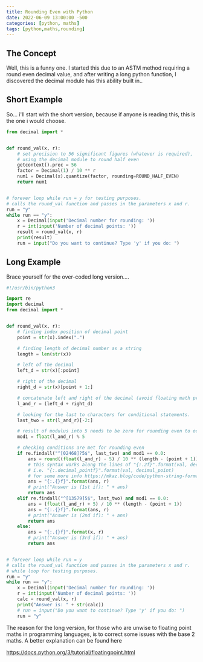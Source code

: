 ```yaml
---
title: Rounding Even with Python
date: 2022-06-09 13:00:00 -500
categories: [python, maths]
tags: [python,maths,rounding]
---
```


## The Concept
  
Well, this is a funny one. I started this due to an ASTM method requiring a round even decimal value, and after writing a long python function, I discovered the decimal module has this ability built in.. 

## Short Example

So... i'll start with the short version, because if anyone is reading this, this is the one i would choose.

```python
from decimal import *


def round_val(x, r):
    # set precision to 56 significant figures (whatever is required),
    # using the decimal module to round half even
    getcontext().prec = 56
    factor = Decimal(1) / 10 ** r
    num1 = Decimal(x).quantize(factor, rounding=ROUND_HALF_EVEN)
    return num1


# forever loop while run = y for testing purposes.
# calls the round_val function and passes in the parameters x and r.
run = "y"
while run == "y":
    x = Decimal(input('Decimal number for rounding: '))
    r = int(input('Number of decimal points: '))
    result = round_val(x, r)
    print(result)
    run = input("Do you want to continue? Type 'y' if you do: ")
```
## Long Example

Brace yourself for the over-coded long version....

```python
#!/usr/bin/python3

import re
import decimal
from decimal import *


def round_val(x, r):
    # finding index position of decimal point
    point = str(x).index(".")

    # finding length of decimal number as a string
    length = len(str(x))

    # left of the decimal
    left_d = str(x)[:point]

    # right of the decimal
    right_d = str(x)[point + 1:]

    # concatenate left and right of the decimal (avoid floating math problems)
    l_and_r = (left_d + right_d)

    # looking for the last to characters for conditional statements.
    last_two = str(l_and_r)[-2:]

    # result of modulus into 5 needs to be zero for rounding even to occur.
    mod1 = float(l_and_r) % 5

    # checking conditions are met for rounding even
    if re.findall("^[02468]?5$", last_two) and mod1 == 0.0:
        ans = round((float(l_and_r) - 5) / 10 ** (length - (point + 1)), r)
        # this syntax works along the lines of "{:.2f}".format(val, decimal_point). .2f would be 2 decimal points
        # i.e. "{:.decimal_pointf}".format(val, decimal_point)
        # for some more info https://mkaz.blog/code/python-string-format-cookbook/
        ans = "{:.{}f}".format(ans, r)
        # print("Answer is (1st if): " + ans)
        return ans
    elif re.findall("^[13579]5$", last_two) and mod1 == 0.0:
        ans = (float(l_and_r) + 5) / 10 ** (length - (point + 1))
        ans = "{:.{}f}".format(ans, r)
        # print("Answer is (2nd if): " + ans)
        return ans
    else:
        ans = "{:.{}f}".format(x, r)
        # print("Answer is (3rd if): " + ans)
        return ans


# forever loop while run = y
# calls the round_val function and passes in the parameters x and r.
# while loop for testing purposes.
run = "y"
while run == "y":
    x = Decimal(input('Decimal number for rounding: '))
    r = int(input('Number of decimal points: '))
    calc = round_val(x, r)
    print("Answer is: " + str(calc))
    # run = input("Do you want to continue? Type 'y' if you do: ")
    run = "y"
```

The reason for the long version, for those who are unwise to floating point maths in programming languages, is to correct some issues with the base 2 maths. A better explanation can be found here

https://docs.python.org/3/tutorial/floatingpoint.html